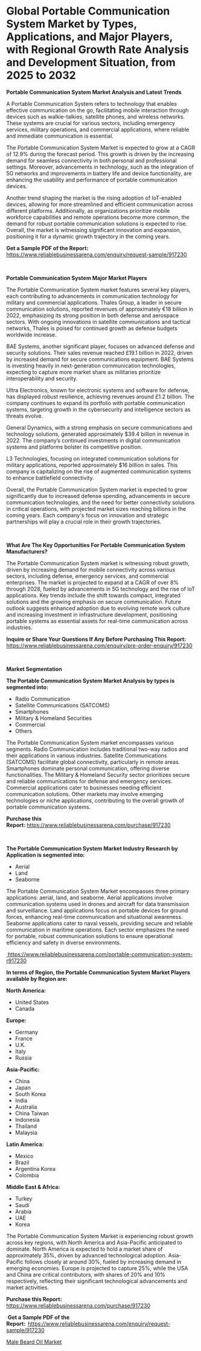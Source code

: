 <p><h1>Global Portable Communication System Market by Types, Applications, and Major Players, with Regional Growth Rate Analysis and Development Situation, from 2025 to 2032</h1></p><p><strong>Portable Communication System Market Analysis and Latest Trends</strong></p>
<p><p>A Portable Communication System refers to technology that enables effective communication on the go, facilitating mobile interaction through devices such as walkie-talkies, satellite phones, and wireless networks. These systems are crucial for various sectors, including emergency services, military operations, and commercial applications, where reliable and immediate communication is essential.</p><p>The Portable Communication System Market is expected to grow at a CAGR of 12.9% during the forecast period. This growth is driven by the increasing demand for seamless connectivity in both personal and professional settings. Moreover, advancements in technology, such as the integration of 5G networks and improvements in battery life and device functionality, are enhancing the usability and performance of portable communication devices. </p><p>Another trend shaping the market is the rising adoption of IoT-enabled devices, allowing for more streamlined and efficient communication across different platforms. Additionally, as organizations prioritize mobile workforce capabilities and remote operations become more common, the demand for robust portable communication solutions is expected to rise. Overall, the market is witnessing significant innovation and expansion, positioning it for a dynamic growth trajectory in the coming years.</p></p>
<p><strong>Get a Sample PDF of the Report:&nbsp;</strong> <a href="https://www.reliablebusinessarena.com/enquiry/request-sample/917230?utm_campaign=3254&utm_medium=2&utm_source=Github&utm_content=ia&utm_term=06032025&utm_id=portable-communication-system">https://www.reliablebusinessarena.com/enquiry/request-sample/917230</a></p>
<p>&nbsp;</p>
<p><strong>Portable Communication System Major Market Players</strong></p>
<p><p>The Portable Communication System market features several key players, each contributing to advancements in communication technology for military and commercial applications. Thales Group, a leader in secure communication solutions, reported revenues of approximately €18 billion in 2022, emphasizing its strong position in both defense and aerospace sectors. With ongoing innovations in satellite communications and tactical networks, Thales is poised for continued growth as defense budgets worldwide increase.</p><p>BAE Systems, another significant player, focuses on advanced defense and security solutions. Their sales revenue reached £19.1 billion in 2022, driven by increased demand for secure communications equipment. BAE Systems is investing heavily in next-generation communication technologies, expecting to capture more market share as militaries prioritize interoperability and security.</p><p>Ultra Electronics, known for electronic systems and software for defense, has displayed robust resilience, achieving revenues around £1.2 billion. The company continues to expand its portfolio with portable communication systems, targeting growth in the cybersecurity and intelligence sectors as threats evolve.</p><p>General Dynamics, with a strong emphasis on secure communications and technology solutions, generated approximately $39.4 billion in revenue in 2022. The company’s continued investments in digital communication systems and platforms bolster its competitive position.</p><p>L3 Technologies, focusing on integrated communication solutions for military applications, reported approximately $16 billion in sales. This company is capitalizing on the rise of augmented communication systems to enhance battlefield connectivity.</p><p>Overall, the Portable Communication System market is expected to grow significantly due to increased defense spending, advancements in secure communication technologies, and the need for better connectivity solutions in critical operations, with projected market sizes reaching billions in the coming years. Each company's focus on innovation and strategic partnerships will play a crucial role in their growth trajectories.</p></p>
<p>&nbsp;</p>
<p><strong>What Are The Key Opportunities For Portable Communication System Manufacturers?</strong></p>
<p><p>The Portable Communication System market is witnessing robust growth, driven by increasing demand for mobile connectivity across various sectors, including defense, emergency services, and commercial enterprises. The market is projected to expand at a CAGR of over 8% through 2028, fueled by advancements in 5G technology and the rise of IoT applications. Key trends include the shift towards compact, integrated solutions and the growing emphasis on secure communication. Future outlook suggests enhanced adoption due to evolving remote work culture and increasing investment in infrastructure development, positioning portable systems as essential assets for real-time communication across industries.</p></p>
<p><strong>Inquire or Share Your Questions If Any Before Purchasing This Report:</strong> <a href="https://www.reliablebusinessarena.com/enquiry/pre-order-enquiry/917230?utm_campaign=3254&utm_medium=2&utm_source=Github&utm_content=ia&utm_term=06032025&utm_id=portable-communication-system">https://www.reliablebusinessarena.com/enquiry/pre-order-enquiry/917230</a></p>
<p>&nbsp;</p>
<p><strong>Market Segmentation</strong></p>
<p><strong>The Portable Communication System Market Analysis by types is segmented into:</strong></p>
<p><ul><li>Radio Communication</li><li>Satellite Communications (SATCOMS)</li><li>Smartphones</li><li>Military & Homeland Securities</li><li>Commercial</li><li>Others</li></ul></p>
<p><p>The Portable Communication System market encompasses various segments. Radio Communication includes traditional two-way radios and their applications in various industries. Satellite Communications (SATCOMS) facilitate global connectivity, particularly in remote areas. Smartphones dominate personal communication, offering diverse functionalities. The Military & Homeland Security sector prioritizes secure and reliable communications for defense and emergency services. Commercial applications cater to businesses needing efficient communication solutions. Other markets may involve emerging technologies or niche applications, contributing to the overall growth of portable communication systems.</p></p>
<p><strong>Purchase this Report:&nbsp;</strong><a href="https://www.reliablebusinessarena.com/purchase/917230?utm_campaign=3254&utm_medium=2&utm_source=Github&utm_content=ia&utm_term=06032025&utm_id=portable-communication-system">https://www.reliablebusinessarena.com/purchase/917230</a></p>
<p>&nbsp;</p>
<p><strong>The Portable Communication System Market Industry Research by Application is segmented into:</strong></p>
<p><ul><li>Aerial</li><li>Land</li><li>Seaborne</li></ul></p>
<p><p>The Portable Communication System Market encompasses three primary applications: aerial, land, and seaborne. Aerial applications involve communication systems used in drones and aircraft for data transmission and surveillance. Land applications focus on portable devices for ground forces, enhancing real-time communication and situational awareness. Seaborne applications cater to naval vessels, providing secure and reliable communication in maritime operations. Each sector emphasizes the need for portable, robust communication solutions to ensure operational efficiency and safety in diverse environments.</p></p>
<p><a href="https://www.reliablebusinessarena.com/portable-communication-system-r917230?utm_campaign=3254&utm_medium=2&utm_source=Github&utm_content=ia&utm_term=06032025&utm_id=portable-communication-system">&nbsp;https://www.reliablebusinessarena.com/portable-communication-system-r917230</a></p>
<p><strong>In terms of Region, the Portable Communication System Market Players available by Region are:</strong></p>
<p>
    <p> <strong> North America: </strong>
        <ul>
            <li>United States</li>
            <li>Canada</li>
        </ul>
        </p> 
    <p> <strong> Europe: </strong>
        <ul>
            <li>Germany</li>
            <li>France</li>
            <li>U.K.</li>
            <li>Italy</li>
            <li>Russia</li>
        </ul>
        </p> 
    <p> <strong> Asia-Pacific: </strong>
        <ul>
            <li>China</li>
            <li>Japan</li>
            <li>South Korea</li>
            <li>India</li>
            <li>Australia</li>
            <li>China Taiwan</li>
            <li>Indonesia</li>
            <li>Thailand</li>
            <li>Malaysia</li>
        </ul>
        </p> 
    <p> <strong> Latin America: </strong>
        <ul>
            <li>Mexico</li>
            <li>Brazil</li>
            <li>Argentina Korea</li>
            <li>Colombia</li>
        </ul>
        </p> 
    <p> <strong> Middle East & Africa: </strong>
        <ul>
            <li>Turkey</li>
            <li>Saudi</li>
            <li>Arabia</li>
            <li>UAE</li>
            <li>Korea</li>
        </ul>
    </p>
    </p>
<p><p>The Portable Communication System Market is experiencing robust growth across key regions, with North America and Asia-Pacific anticipated to dominate. North America is expected to hold a market share of approximately 35%, driven by advanced technological adoption. Asia-Pacific follows closely at around 30%, fueled by increasing demand in emerging economies. Europe is projected to capture 25%, while the USA and China are critical contributors, with shares of 20% and 10% respectively, reflecting their significant technological advancements and market activities.</p></p>
<p><strong>Purchase this Report: </strong><a href="https://www.reliablebusinessarena.com/purchase/917230?utm_campaign=3254&utm_medium=2&utm_source=Github&utm_content=ia&utm_term=06032025&utm_id=portable-communication-system">https://www.reliablebusinessarena.com/purchase/917230</a></p>
<p>&nbsp;<strong>Get a Sample PDF of the Report:&nbsp;&nbsp;</strong><a href="https://www.reliablebusinessarena.com/enquiry/request-sample/917230?utm_campaign=3254&utm_medium=2&utm_source=Github&utm_content=ia&utm_term=06032025&utm_id=portable-communication-system">https://www.reliablebusinessarena.com/enquiry/request-sample/917230</a></p>
<p><strong></strong></p>
<p><p><a href="https://github.com/ziwersekos/Market-Research-Report-List-1/blob/main/male-beard-oil-market.md?utm_campaign=3254&utm_medium=2&utm_source=Github&utm_content=ia&utm_term=06032025&utm_id=portable-communication-system">Male Beard Oil Market</a></p></p>